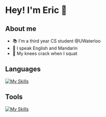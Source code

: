 # Hey! I'm Eric 🙂

## About me
- 📚 I'm a third year CS student @UWaterloo
- 🦜 I speak English and Mandarin
- 🫨 My knees crack when I squat

## Languages
[![My Skills](https://skillicons.dev/icons?i=cpp,c,py,bash,dart,kotlin,swift)](https://skillicons.dev)

## Tools
[![My Skills](https://skillicons.dev/icons?i=docker,kubernetes,flutter,git,vim)](https://skillicons.dev)
